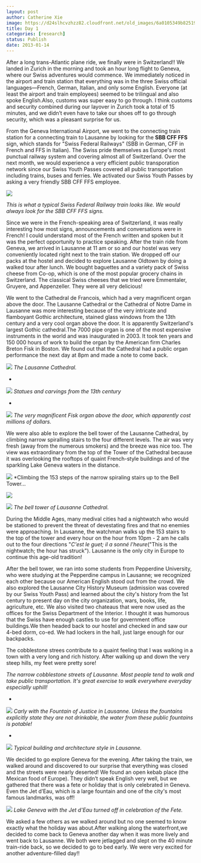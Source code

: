 ```yaml
---
layout: post
author: Catherine Xie
image: https://d24slhcvzhzz82.cloudfront.net/old_images/6a0105349b8251970b017c35b7379e970b.jpg
title: Day 1
categories: [research]
status: Publish
date: 2013-01-14
---
```



After a long trans-Atlantic plane ride, we finally were in Switzerland!! We landed in Zurich in the morning and took an hour long flight to Geneva, where our Swiss adventures would commence. We immediately noticed in the airport and train station that everything was in the three Swiss official languages—French, German,
Italian, and only some English. Everyone (at least the airport and train
employees) seemed to be trilingual and also spoke English.Also,
customs was super easy to go through. I think customs and security combined
during our layover in Zurich took a total of 15 minutes, and we didn’t even have to
take our shoes off to go through security, which was a pleasant surprise for us.

From the Geneva International Airport, we went to the connecting train station for a connecting train to Lausanne by looking for the **SBB CFF FFS** sign, which stands for "Swiss Federal Railways" (SBB in German, CFF in French and FFS in Italian). The Swiss pride themselves as Europe's most punctual railway system and covering almost all of Switzerland. Over the next month, we would experience a very efficient public transporation network since our Swiss Youth Passes covered all public transportation including trains, buses and ferries. We activated our Swiss Youth Passes by asking a very friendly SBB CFF FFS employee.

![](https://www.nvisage.co.uk/blog/wp-content/uploads/2012/06/ex_SBB.jpg)

*This is what a typical Swiss Federal Railway train looks like. We would always look for the SBB CFF FFS signs.*

Since we were in the French-speaking area of Switzerland, it was really interesting how most signs, announcements and conversations were in French! I could understand most of the French written and spoken but it was the perfect opportunity to practice speaking. After the train ride from Geneva, we
arrived in Lausanne at 11 am or so and our hostel was very conveniently located right next to the train station. We dropped off our packs at the hostel
and decided to explore Lausanne Oldtown by doing a walked tour after lunch. We bought baguettes and a variety pack of Swiss cheese from Co-op, which is one of the most popular grocery chains in Switzerland. The classical Swiss cheeses that we tried were Emmentaler, Gruyere, and Appenzeller. They were all very delicious!

We went to the Cathedral de Francois, which had a very magnificent organ above the door. The Lausanne Cathedral or the Cathedral of Notre Dame in Lausanne was more interesting because of the very intricate and flamboyant Gothic architecture, stained glass windows from the 13th century and a very cool organ above the door. It is apparently Switzerland's largest Gothic cathedral.The 7000 pipe organ is one of the most expensive instruments in the world and was inaugurated in 2003. It took ten years and 150 000 hours of work to build the organ by the American firm Charles Breton Fisk in Boston. We found out that the Cathedral had a public organ performance the next day at 8pm and made a note to come back. 


![](https://d24slhcvzhzz82.cloudfront.net/old_images/caltech_as_it_happens/6a0105349b8251970b017ee75a883d970d.jpg)
*The Lausanne Cathedral.*

*


![](https://d24slhcvzhzz82.cloudfront.net/old_images/caltech_as_it_happens/6a0105349b8251970b017c35b73e54970b.jpg)
*Statues and carvings from the 13th century*

*


![](https://d24slhcvzhzz82.cloudfront.net/old_images/caltech_as_it_happens/6a0105349b8251970b017c35b7407d970b.jpg)
*The very magnificent Fisk organ above the door, which apparently cost millions of dollars.*

We were also able to explore the bell tower of the Lausanne Cathedral, by climbing narrow spiralling stairs to the four different levels. The air was very fresh (away from the numerous smokers) and the breeze was nice too. The view was extraordinary from the top of the Tower of the Cathedral because it was overlooking the rooftops of quaint French-style buildings and of the sparkling Lake Geneva waters in the distance.


![](https://d24slhcvzhzz82.cloudfront.net/old_images/caltech_as_it_happens/6a0105349b8251970b017d3fe637da970c.jpg)
*Climbing the 153 steps of the narrow spiraling stairs up to the Bell Tower...


![](https://d24slhcvzhzz82.cloudfront.net/old_images/caltech_as_it_happens/6a0105349b8251970b017c35b74714970b.jpg)

![](https://d24slhcvzhzz82.cloudfront.net/old_images/caltech_as_it_happens/6a0105349b8251970b017c35b74bf1970b.jpg)
*The bell tower of Lausanne Cathedral.*

During the Middle Ages, many medival cities had a nightwatch who would be stationed to prevent the threat of devestating fires and that no enemies were approaching. In Lausanne, the watchman walks up the 153 stairs to the top of the tower and every hour on the hour from 10pm - 2 am he calls out to the four directions "*C'est le guet; il a sonné l'heure*("This is the nightwatch; the hour has struck"). Lausanne is the only city in Europe to continue this age-old tradition!

After
the bell tower, we ran into some students from Pepperdine University, who were studying at the Pepperdine campus in Lausanne; we recognized each other because our American English stood out from the crowd. We also explored the Lausanne City History Museum (admission was covered by our Swiss Youth Pass) and learned about the city's history from the 1st century to present day on the city organization, wars, books, life, agriculture, etc. We also visited two chateaus that were now used as the offices for the Swiss Department of the Interior. I thought it was humorous that the Swiss have enough castles to use for government office buildings.We then headed back to our hostel and checked in
and saw our 4-bed dorm, co-ed. We had lockers in the hall, just large
enough for our backpacks.

The cobblestone strees contribute to a quaint feeling that I was walking in a town with a very long and rich history. After walking up and down the very steep hills, my feet were pretty sore!

*The narrow cobblestone streets of Lausanne. Most people tend to walk and take public transportation. It's great exercise to walk everywhere everyday especially uphill!*

*


![](https://d24slhcvzhzz82.cloudfront.net/old_images/caltech_as_it_happens/6a0105349b8251970b017ee75adba7970d.jpg)
*Carly with the Fountain of Justice in Lausanne. Unless the fountains explicitly state they are not drinkable, the water from these public fountains is potable!*

*


![](https://d24slhcvzhzz82.cloudfront.net/old_images/caltech_as_it_happens/6a0105349b8251970b017d3fe68337970c.jpg)
*Typical building and architecture style in Lausanne.*

We
decided to go explore Geneva for the evening. After taking the train, we walked around and discovered to our surprise that everything was
closed and the streets were nearly deserted! We found an open kebab place (the
Mexican food of Europe). They didn’t speak English very well, but we gathered
that there was a fete or holiday that is only celebrated in Geneva. Even the Jet d’Eau, which is a large fountain and one of the city's most famous landmarks, was
off! 


![](https://d24slhcvzhzz82.cloudfront.net/old_images/caltech_as_it_happens/6a0105349b8251970b017c35b785b7970b.jpg)
*Lake Geneva with the Jet d'Eau turned off in celebration of the Fete.*

We asked a few others as we walked around but no one seemed to know exactly
what the holiday was about.After walking along the waterfront,we decided to come back to Geneva another day when it was more lively and went back to Lausanne. We both were jetlagged and slept on the 40
minute train-ride back, so we decided to go to bed early. We were very excited for another adventure-filled day!!

